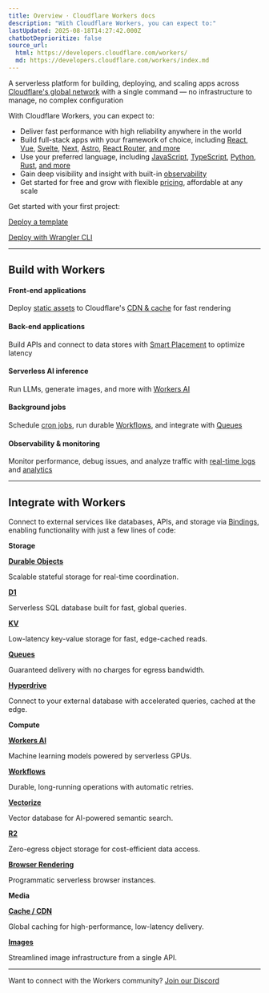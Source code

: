 ```yaml
---
title: Overview · Cloudflare Workers docs
description: "With Cloudflare Workers, you can expect to:"
lastUpdated: 2025-08-18T14:27:42.000Z
chatbotDeprioritize: false
source_url:
  html: https://developers.cloudflare.com/workers/
  md: https://developers.cloudflare.com/workers/index.md
---
```


A serverless platform for building, deploying, and scaling apps across [Cloudflare's global network](https://www.cloudflare.com/network/) with a single command — no infrastructure to manage, no complex configuration

With Cloudflare Workers, you can expect to:

* Deliver fast performance with high reliability anywhere in the world
* Build full-stack apps with your framework of choice, including [React](https://developers.cloudflare.com/workers/framework-guides/web-apps/react/), [Vue](https://developers.cloudflare.com/workers/framework-guides/web-apps/vue/), [Svelte](https://developers.cloudflare.com/workers/framework-guides/web-apps/svelte/), [Next](https://developers.cloudflare.com/workers/framework-guides/web-apps/nextjs/), [Astro](https://developers.cloudflare.com/workers/framework-guides/web-apps/astro/), [React Router](https://developers.cloudflare.com/workers/framework-guides/web-apps/react-router/), [and more](https://developers.cloudflare.com/workers/framework-guides/)
* Use your preferred language, including [JavaScript](https://developers.cloudflare.com/workers/languages/javascript/), [TypeScript](https://developers.cloudflare.com/workers/languages/typescript/), [Python](https://developers.cloudflare.com/workers/languages/python/), [Rust](https://developers.cloudflare.com/workers/languages/rust/), [and more](https://developers.cloudflare.com/workers/runtime-apis/webassembly/)
* Gain deep visibility and insight with built-in [observability](https://developers.cloudflare.com/workers/observability/logs/)
* Get started for free and grow with flexible [pricing](https://developers.cloudflare.com/workers/platform/pricing/), affordable at any scale

Get started with your first project:

[Deploy a template](https://dash.cloudflare.com/?to=/:account/workers-and-pages/templates)

[Deploy with Wrangler CLI](https://developers.cloudflare.com/workers/get-started/guide/)

***

## Build with Workers

#### Front-end applications

Deploy [static assets](https://developers.cloudflare.com/workers/static-assets/) to Cloudflare's [CDN & cache](https://developers.cloudflare.com/cache/) for fast rendering

#### Back-end applications

Build APIs and connect to data stores with [Smart Placement](https://developers.cloudflare.com/workers/configuration/smart-placement/) to optimize latency

#### Serverless AI inference

Run LLMs, generate images, and more with [Workers AI](https://developers.cloudflare.com/workers-ai/)

#### Background jobs

Schedule [cron jobs](https://developers.cloudflare.com/workers/configuration/cron-triggers/), run durable [Workflows](https://developers.cloudflare.com/workflows/), and integrate with [Queues](https://developers.cloudflare.com/queues/)

#### Observability & monitoring

Monitor performance, debug issues, and analyze traffic with [real-time logs](https://developers.cloudflare.com/workers/observability/logs/) and [analytics](https://developers.cloudflare.com/workers/observability/metrics-and-analytics/)

***

## Integrate with Workers

Connect to external services like databases, APIs, and storage via [Bindings](https://developers.cloudflare.com/workers/runtime-apis/bindings/), enabling functionality with just a few lines of code:

**Storage**

**[Durable Objects](https://developers.cloudflare.com/durable-objects/)**

Scalable stateful storage for real-time coordination.

**[D1](https://developers.cloudflare.com/d1/)**

Serverless SQL database built for fast, global queries.

**[KV](https://developers.cloudflare.com/kv/)**

Low-latency key-value storage for fast, edge-cached reads.

**[Queues](https://developers.cloudflare.com/queues/)**

Guaranteed delivery with no charges for egress bandwidth.

**[Hyperdrive](https://developers.cloudflare.com/hyperdrive/)**

Connect to your external database with accelerated queries, cached at the edge.

**Compute**

**[Workers AI](https://developers.cloudflare.com/workers-ai/)**

Machine learning models powered by serverless GPUs.

**[Workflows](https://developers.cloudflare.com/workflows/)**

Durable, long-running operations with automatic retries.

**[Vectorize](https://developers.cloudflare.com/vectorize/)**

Vector database for AI-powered semantic search.

**[R2](https://developers.cloudflare.com/r2/)**

Zero-egress object storage for cost-efficient data access.

**[Browser Rendering](https://developers.cloudflare.com/browser-rendering/)**

Programmatic serverless browser instances.

**Media**

**[Cache / CDN](https://developers.cloudflare.com/cache/)**

Global caching for high-performance, low-latency delivery.

**[Images](https://developers.cloudflare.com/images/)**

Streamlined image infrastructure from a single API.

***

Want to connect with the Workers community? [Join our Discord](https://discord.cloudflare.com)

